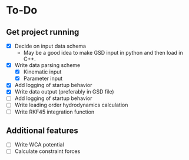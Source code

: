 # To-Do

## Get project running

- [x] Decide on input data schema
  - May be a good idea to make GSD input in python and then load in C++.  
- [x] Write data parsing scheme
  - [x] Kinematic input
  - [x] Parameter input
- [x] Add logging of startup behavior
- [x] Write data output (preferably in GSD file)
- [ ] Add logging of startup behavior
- [ ] Write leading order hydrodynamics calculation
- [ ] Write RKF45 integration function

## Additional features

- [ ] Write WCA potential
- [ ] Calculate constraint forces
